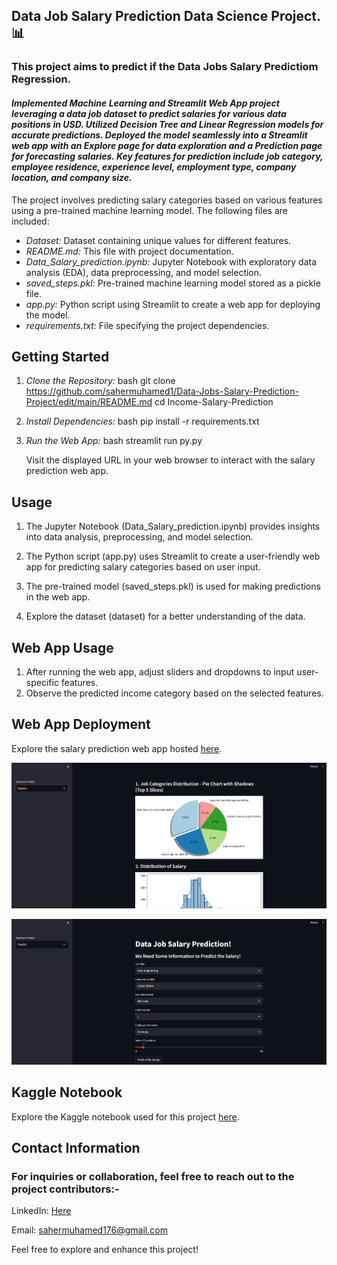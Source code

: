 ## Data Job Salary Prediction Data Science Project.📊


### This project aims to predict if the Data Jobs Salary Predictiom Regression.

#### *Implemented Machine Learning and Streamlit Web App project leveraging a data job dataset to predict salaries for various data positions in USD. Utilized Decision Tree and Linear Regression models for accurate predictions. Deployed the model seamlessly into a Streamlit web app with an Explore page for data exploration and a Prediction page for forecasting salaries. Key features for prediction include job category, employee residence, experience level, employment type, company location, and company size.*


The project involves predicting salary categories based on various features using a pre-trained machine learning model. The following files are included:

- *Dataset:* Dataset containing unique values for different features.
- *README.md:* This file with project documentation.
- *Data_Salary_prediction.ipynb:* Jupyter Notebook with exploratory data analysis (EDA), data preprocessing, and model selection.
- *saved_steps.pkl:* Pre-trained machine learning model stored as a pickle file.
- *app.py:* Python script using Streamlit to create a web app for deploying the model.
- *requirements.txt:* File specifying the project dependencies.

## Getting Started

1. *Clone the Repository:*
   bash
   git clone https://github.com/sahermuhamed1/Data-Jobs-Salary-Prediction-Project/edit/main/README.md
   cd Income-Salary-Prediction
   

2. *Install Dependencies:*
   bash
   pip install -r requirements.txt
   

3. *Run the Web App:*
   bash
   streamlit run py.py
   

   Visit the displayed URL in your web browser to interact with the salary prediction web app.

## Usage

1. The Jupyter Notebook (Data_Salary_prediction.ipynb) provides insights into data analysis, preprocessing, and model selection.

2. The Python script (app.py) uses Streamlit to create a user-friendly web app for predicting salary categories based on user input.

3. The pre-trained model (saved_steps.pkl) is used for making predictions in the web app.

4. Explore the dataset (dataset) for a better understanding of the data.

## Web App Usage

1. After running the web app, adjust sliders and dropdowns to input user-specific features.
2. Observe the predicted income category based on the selected features.

## Web App Deployment

Explore the salary prediction web app hosted [here](https://ziadmostafa1-data-jobs-salary-prediction-project1-app-wyojqe.streamlit.app/). 

![Web App Explore](explore_page.png)

![Web App Pewdiction](prediction_page.png)

## Kaggle Notebook

Explore the Kaggle notebook used for this project [here](https://www.kaggle.com/code/nextmillionaire/data-jobs-salary-prediction-regression).

## Contact Information

### For inquiries or collaboration, feel free to reach out to the project contributors:-

LinkedIn: [Here](https://www.linkedin.com/in/sahermuhamed/)

Email: sahermuhamed176@gmail.com

Feel free to explore and enhance this project!
